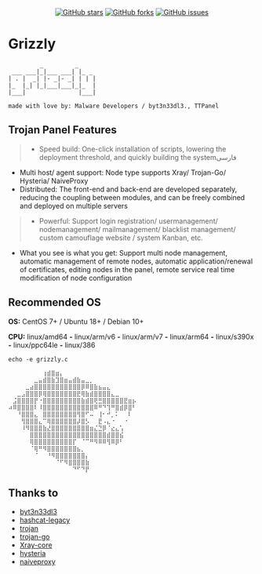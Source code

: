 <div align="center">
<a href="https://github.com/trojanpanel/install-script/stargazers"><img src="https://img.shields.io/github/stars/trojanpanel/install-script" alt="GitHub stars"></a>
<a href="https://github.com/trojanpanel/install-script/forks"><img src="https://img.shields.io/github/forks/trojanpanel/install-script" alt="GitHub forks"></a>
<a href="https://github.com/trojanpanel/install-script/issues"><img src="https://img.shields.io/github/issues/trojanpanel/install-script" alt="GitHub issues"></a>
</div>

# Grizzly 

```shell                    
         _         _     
 ___ ___|_|___ ___| |_ _ 
| . |  _| |- _|- _| | | |
|_  |_| |_|___|___|_|_  |
|___|               |___|

made with love by: Malware Developers / byt3n33dl3., TTPanel
```
## Trojan Panel Features

> - Speed build: One-click installation of scripts, lowering the deployment threshold, and quickly building the systemفارسی
- Multi host/ agent support: Node type supports Xray/ Trojan-Go/ Hysteria/ NaiveProxy
- Distributed: The front-end and back-end are developed separately, reducing the coupling between modules, and can be
  freely combined and deployed on multiple servers
> - Powerful: Support login registration/ usermanagement/ nodemanagement/ mailmanagement/ blacklist management/ custom
  camouflage website / system Kanban, etc.
- What you see is what you get: Support multi node management, automatic management of remote nodes, automatic
  application/renewal of certificates, editing nodes in the panel, remote service real time modification of node
  configuration

## Recommended OS

**OS:** CentOS 7+ / Ubuntu 18+ / Debian 10+

**CPU:** linux/amd64 **-** linux/arm/v6 **-** linux/arm/v7 **-** linux/arm64 **-** linux/s390x **-** linux/ppc64le **-** linux/386

```shell
echo -e grizzly.c

⠀⠀⠀⠀⠀⠀⠀⠀⢰⣾⣿⣶⡄⠀⠀⠀⠀⠀⠀⠀⠀⠀⠀⠀⠀⠀⠀⠀⠀⠀
⠀⠀⠀⠀⠀⠀⣀⣤⣾⣿⣷⣹⣿⣶⣤⣾⣷⣤⣀⡀⠀⠀⠀⠀⠀⠀⠀⠀⠀⠀
⠀⠀⠀⠀⣀⣴⣿⣿⣿⣿⣿⣿⣿⣿⣿⣿⣿⡿⠿⣿⣷⣦⣤⣄⠀⠀⠀⠀⠀⠀
⠀⠀⣀⣠⣿⣿⣿⡿⢿⣿⣿⣿⣿⣿⣿⣿⣟⢿⣷⣾⣿⣿⣿⣿⣄⣀⠀⠀⠀⠀
⠀⣨⣿⣿⣿⣿⡟⠐⣿⣿⣿⣿⣿⣿⣿⣿⣿⣷⣾⣿⢟⣛⣿⣿⣿⣿⣿⣟⣶⡦
⠴⠿⣿⣿⣿⣿⠇⠸⣿⣿⣿⣿⣿⣿⣿⣿⣿⣿⣿⣿⠿⠛⠙⢹⠛⣿⣾⡿⣿⠃
⠀⠀⠘⣿⣿⣿⣄⠀⣿⣿⣿⣿⣿⣿⣿⣿⢻⣿⠋⠤⠀⢸⠂⠚⡀⠅⠀⠀⠇⠀
⠀⠀⠀⢻⣿⣿⣿⣄⠉⢿⣿⣿⣿⣿⣿⣿⡼⣿⡣⠀⠀⣟⠠⣄⠐⠀⠀⠐⠀⠀
⠀⠀⠀⠸⠻⣿⣿⣿⣷⣜⣿⣿⣿⣿⣿⣿⣿⣿⣿⣶⣌⣙⡿⠈⣔⣄⢡⠀⠀⠀
⠀⠀⠀⠀⠀⣿⣿⣿⣿⣿⣿⣿⣿⣿⣿⣿⣿⣿⣿⣿⣿⣿⣿⣾⣿⣿⣮⠀⠀⠀
⠀⠀⠀⠀⠀⢿⣿⣿⣿⣿⣿⣿⣿⣿⣿⡏⠀⠈⠉⠛⠻⠿⠿⢻⠿⡿⠃⠀⠀⠀
⠀⠀⠀⠀⠀⠈⢿⠛⠻⣿⣿⣿⣿⣿⣿⣿⣦⡀⠀⠀⠀⠀⠀⠀⠀⠀⠀⠀⠀⠀
⠀⠀⠀⠀⠀⠀⠈⠀⠀⠘⠻⣿⣿⣿⣿⣿⣿⣿⡄⠀⠀⠀⠀⠀⠀⠀⠀⠀⠀⠀
⠀⠀⠀⠀⠀⠀⠀⠀⠀⠀⠀⠈⠋⠻⣿⣿⣿⣿⣷⠀⠀⠀⠀⠀⠀⠀⠀⠀⠀⠀
⠀⠀⠀⠀⠀⠀⠀⠀⠀⠀⠀⠀⠀⠀⠀⠙⠋⠙⡟⠀⠀⠀⠀⠀⠀⠀⠀⠀⠀⠀

```

## Thanks to

- [byt3n33dl3](https://github.com/byt3n33dl3/)
- [hashcat-legacy](https://github.com/hashcat)
- [trojan](https://github.com/trojan-gfw/trojan)
- [trojan-go](https://github.com/p4gefau1t/trojan-go)
- [Xray-core](https://github.com/XTLS/Xray-core)
- [hysteria](https://github.com/HyNetwork/hysteria)
- [naiveproxy](https://github.com/klzgrad/naiveproxy)

